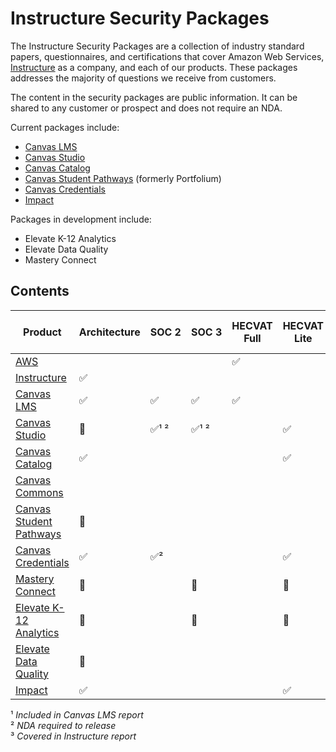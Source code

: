 # Instructure Security Packages
The Instructure Security Packages are a collection of industry standard papers, questionnaires, and certifications that cover Amazon Web Services, [Instructure](https://www.instructure.com/) as a company, and each of our products. These packages addresses the majority of questions we receive from customers.

The content in the security packages are public information. It can be shared to any customer or prospect and does not require an NDA.

Current packages include:
- [Canvas LMS](https://github.com/thedannywahl/instructure-security-package/archive/refs/heads/canvas-lms.zip)
- [Canvas Studio](https://github.com/thedannywahl/instructure-security-package/archive/refs/heads/canvas-studio.zip)
- [Canvas Catalog](https://github.com/thedannywahl/instructure-security-package/archive/refs/heads/canvas-catalog.zip)
- [Canvas Student Pathways](https://github.com/thedannywahl/instructure-security-package/archive/refs/heads/canvas-student-pathways.zip) (formerly Portfolium)
- [Canvas Credentials](https://github.com/thedannywahl/instructure-security-package/archive/refs/heads/canvas-credentials.zip)
- [Impact](https://github.com/thedannywahl/instructure-security-package/archive/refs/heads/impact.zip)

Packages in development include:
- Elevate K-12 Analytics
- Elevate Data Quality
- Mastery Connect

## Contents
| Product                                                                                                              | Architecture | SOC&nbsp;2 | SOC&nbsp;3 | HECVAT Full | HECVAT Lite | PCI SAQ-D | PCI SRM | ISO 27001 | CAIQ    | Cyber Essentials | COI     | Security Program | Business Continuity | Penetration Test&nbsp;Results | Quality Assurance | Data Protection |
| -------------------------------------------------------------------------------------------------------------------- | ------------ | ---------- | ---------- | ----------- | ----------- | --------- | ------- | --------- | ------- | ---------------- | ------- | ---------------- | ------------------- | ----------------------------- | ----------------- | --------------- | 
| [AWS](https://aws.amazon.com)                                                                                        |              |            |            | &#9989;     |             |           |         |           | &#9989; | &#9989;          | &#9989; |                  |                     |                               |                   |                 |
| [Instructure](https://www.instructure.com/)                                                                          | &#9989;      |            |            |             |             |           |         | &#9989;   | &#9989; | &#9989;          | &#9989; | &#9989;          | &#9989;             | &#9989;                       | &#9989;           | &#x1F6A7;       |
| [Canvas LMS](https://www.instructure.com/higher-education/products/canvas/canvas-lms)                                | &#9989;      | &#9989;    | &#9989;    | &#9989;     |             |           |         |           |         |                  |         |                  |                     | ³                             |                   |                 |
| [Canvas Studio](https://www.instructure.com/higher-education/products/canvas/canvas-studio)                          | &#x1F6A7;    | &#9989;¹ ² | &#9989;¹ ² |             | &#9989;     |           |         |           |         |                  |         |                  |                     | ³                             |                   |                 |
| [Canvas Catalog](https://www.instructure.com/higher-education/products/canvas/canvas-catalog)                        | &#9989;      |            |            |             | &#9989;     | &#9989;   | &#9989; |           |         |                  |         |                  |                     | ³                             |                   |                 |
| [Canvas Commons](https://lor.instructure.com/)                                                                       |              |            |            |             |             |           |         |           |         |                  |         |                  |                     | ³                             |                   |                 |
| [Canvas Student Pathways](https://community.canvaslms.com/t5/Canvas-Student-Pathways-and/ct-p/portfolio)             | &#x1F6A7;    |            |            |             |             |           |         |           |         |                  |         |                  |                     | ³                             |                   |                 |
| [Canvas Credentials](https://www.instructure.com/higher-education/products/canvas/canvas-credentials-digital-badges) | &#9989;      | &#9989;²   |            |             | &#9989;     |           |         |           |         |                  |         |                  |                     |                               |                   |                 |
| [Mastery Connect](https://www.instructure.com/k12/products/mastery/mastery-connect)                                  | &#x1F6A7;    |            | &#x1F6A7;  |             | &#x1F6A7;   |           |         |           |         |                  |         |                  |                     | ³                             |                   |                 |
| [Elevate K-12 Analytics](https://www.instructure.com/k12/products/elevate/elevate-k12-analytics)                     | &#x1F6A7;    |            | &#x1F6A7;  |             | &#x1F6A7;   |           |         |           |         |                  |         |                  |                     |                               |                   |                 |
| [Elevate Data Quality](https://www.instructure.com/k12/products/elevate/elevate-data-quality)                        | &#x1F6A7;    |            |            |             |             |           |         |           |         |                  |         |                  |                     |                               |                   |                 |
| [Impact](https://www.instructure.com/higher-education/products/impact)                                               | &#9989;      |            |            |             | &#9989;     |           |         |           |         |                  |         |                  |                     |                               |                   |                 |

¹ _Included in Canvas LMS report_<br>
² _NDA required to release_<br>
³ _Covered in Instructure report_
